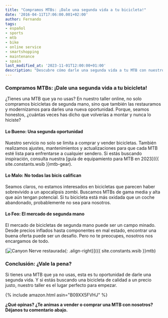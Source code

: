 ```yaml
---
title: "Compramos MTBs: ¡Dale una segunda vida a tu bicicleta!"
date: '2016-04-11T17:06:00.001+02:00'
author: Fernando
tags:
- español
- sports
- mtb
- bike
- online service
- smartshopping
- maintenance
- spain
last_modified_at: '2023-11-01T12:00:00+01:00'
description: "Descubre cómo darle una segunda vida a tu MTB con nuestro taller online. ¿Es realmente una buena idea? Spoiler: depende de cuánto la hayas maltratado."
---
```


### Compramos MTBs: ¡Dale una segunda vida a tu bicicleta!

¿Tienes una MTB que ya no usas? En nuestro taller online, no solo compramos bicicletas de segunda mano, sino que también las restauramos y modernizamos para darles una nueva oportunidad. Porque, seamos honestos, ¿cuántas veces has dicho que volverías a montar y nunca lo hiciste?

#### Lo Bueno: Una segunda oportunidad

Nuestro servicio no solo se limita a comprar y vender bicicletas. También realizamos ajustes, mantenimientos y actualizaciones para que cada MTB esté lista para enfrentarse a cualquier sendero. Si estás buscando inspiración, consulta nuestra [guía de equipamiento para MTB en 2023]({{ site.constants.wsib }}mtb-gear).

#### Lo Malo: No todas las bicis califican

Seamos claros, no estamos interesados en bicicletas que parecen haber sobrevivido a un apocalipsis zombi. Buscamos MTBs de gama media y alta que aún tengan potencial. Si tu bicicleta está más oxidada que un coche abandonado, probablemente no sea para nosotros.

#### Lo Feo: El mercado de segunda mano

El mercado de bicicletas de segunda mano puede ser un campo minado. Desde precios inflados hasta componentes en mal estado, encontrar una buena oferta puede ser un desafío. Pero no te preocupes, nosotros nos encargamos de todo.

[![Canyon Nerve restaurada](https://3.bp.blogspot.com/-kgN-Zk3PtZc/Vwu9E3CEusI/AAAAAAAAAxw/8MYUKqaZcGIk8oKEz5qiJm6kGNjedPZSA/s320/custom%2Bnerve%2B2010%2Bputinyourbasket.jpg){: .align-right}]({{ site.constants.wsib }}mtb)

### Conclusión: ¿Vale la pena?

Si tienes una MTB que ya no usas, esta es tu oportunidad de darle una segunda vida. Y si estás buscando una bicicleta de calidad a un precio justo, nuestro taller es el lugar perfecto para empezar.

{% include amazon.html asin="B09XX5FVHJ" %}

**¿Qué opinas? ¿Te animas a vender o comprar una MTB con nosotros? Déjanos tu comentario abajo.**
